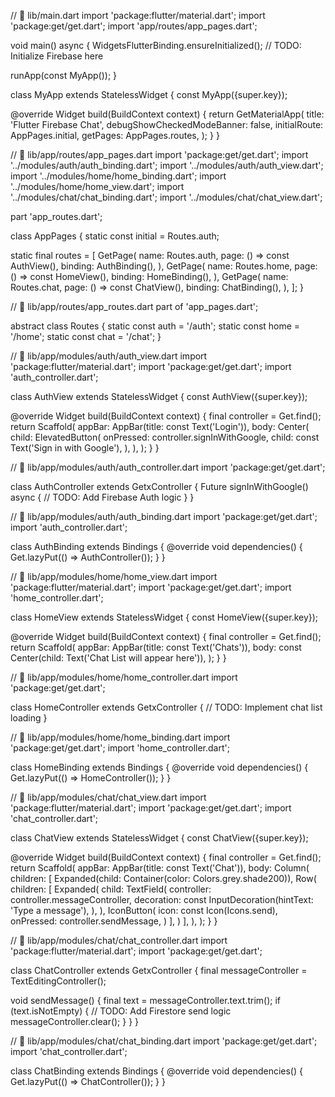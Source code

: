 // 📁 lib/main.dart
import 'package:flutter/material.dart';
import 'package:get/get.dart';
import 'app/routes/app_pages.dart';

void main() async {
  WidgetsFlutterBinding.ensureInitialized();
  // TODO: Initialize Firebase here

  runApp(const MyApp());
}

class MyApp extends StatelessWidget {
  const MyApp({super.key});

  @override
  Widget build(BuildContext context) {
    return GetMaterialApp(
      title: 'Flutter Firebase Chat',
      debugShowCheckedModeBanner: false,
      initialRoute: AppPages.initial,
      getPages: AppPages.routes,
    );
  }
}

// 📁 lib/app/routes/app_pages.dart
import 'package:get/get.dart';
import '../modules/auth/auth_binding.dart';
import '../modules/auth/auth_view.dart';
import '../modules/home/home_binding.dart';
import '../modules/home/home_view.dart';
import '../modules/chat/chat_binding.dart';
import '../modules/chat/chat_view.dart';

part 'app_routes.dart';

class AppPages {
  static const initial = Routes.auth;

  static final routes = [
    GetPage(
      name: Routes.auth,
      page: () => const AuthView(),
      binding: AuthBinding(),
    ),
    GetPage(
      name: Routes.home,
      page: () => const HomeView(),
      binding: HomeBinding(),
    ),
    GetPage(
      name: Routes.chat,
      page: () => const ChatView(),
      binding: ChatBinding(),
    ),
  ];
}

// 📁 lib/app/routes/app_routes.dart
part of 'app_pages.dart';

abstract class Routes {
  static const auth = '/auth';
  static const home = '/home';
  static const chat = '/chat';
}

// 📁 lib/app/modules/auth/auth_view.dart
import 'package:flutter/material.dart';
import 'package:get/get.dart';
import 'auth_controller.dart';

class AuthView extends StatelessWidget {
  const AuthView({super.key});

  @override
  Widget build(BuildContext context) {
    final controller = Get.find<AuthController>();
    return Scaffold(
      appBar: AppBar(title: const Text('Login')),
      body: Center(
        child: ElevatedButton(
          onPressed: controller.signInWithGoogle,
          child: const Text('Sign in with Google'),
        ),
      ),
    );
  }
}

// 📁 lib/app/modules/auth/auth_controller.dart
import 'package:get/get.dart';

class AuthController extends GetxController {
  Future<void> signInWithGoogle() async {
    // TODO: Add Firebase Auth logic
  }
}

// 📁 lib/app/modules/auth/auth_binding.dart
import 'package:get/get.dart';
import 'auth_controller.dart';

class AuthBinding extends Bindings {
  @override
  void dependencies() {
    Get.lazyPut<AuthController>(() => AuthController());
  }
}

// 📁 lib/app/modules/home/home_view.dart
import 'package:flutter/material.dart';
import 'package:get/get.dart';
import 'home_controller.dart';

class HomeView extends StatelessWidget {
  const HomeView({super.key});

  @override
  Widget build(BuildContext context) {
    final controller = Get.find<HomeController>();
    return Scaffold(
      appBar: AppBar(title: const Text('Chats')),
      body: const Center(child: Text('Chat List will appear here')),
    );
  }
}

// 📁 lib/app/modules/home/home_controller.dart
import 'package:get/get.dart';

class HomeController extends GetxController {
  // TODO: Implement chat list loading
}

// 📁 lib/app/modules/home/home_binding.dart
import 'package:get/get.dart';
import 'home_controller.dart';

class HomeBinding extends Bindings {
  @override
  void dependencies() {
    Get.lazyPut<HomeController>(() => HomeController());
  }
}

// 📁 lib/app/modules/chat/chat_view.dart
import 'package:flutter/material.dart';
import 'package:get/get.dart';
import 'chat_controller.dart';

class ChatView extends StatelessWidget {
  const ChatView({super.key});

  @override
  Widget build(BuildContext context) {
    final controller = Get.find<ChatController>();
    return Scaffold(
      appBar: AppBar(title: const Text('Chat')),
      body: Column(
        children: [
          Expanded(child: Container(color: Colors.grey.shade200)),
          Row(
            children: [
              Expanded(
                child: TextField(
                  controller: controller.messageController,
                  decoration: const InputDecoration(hintText: 'Type a message'),
                ),
              ),
              IconButton(
                icon: const Icon(Icons.send),
                onPressed: controller.sendMessage,
              )
            ],
          )
        ],
      ),
    );
  }
}

// 📁 lib/app/modules/chat/chat_controller.dart
import 'package:flutter/material.dart';
import 'package:get/get.dart';

class ChatController extends GetxController {
  final messageController = TextEditingController();

  void sendMessage() {
    final text = messageController.text.trim();
    if (text.isNotEmpty) {
      // TODO: Add Firestore send logic
      messageController.clear();
    }
  }
}

// 📁 lib/app/modules/chat/chat_binding.dart
import 'package:get/get.dart';
import 'chat_controller.dart';

class ChatBinding extends Bindings {
  @override
  void dependencies() {
    Get.lazyPut<ChatController>(() => ChatController());
  }
}



